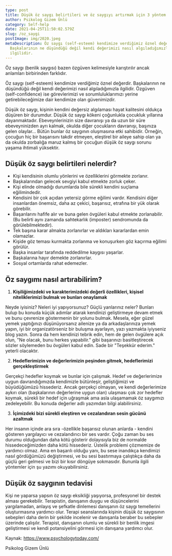 ```yaml
---
type: post
title: Düşük öz saygı belirtileri ve öz saygıyı artırmak için 3 yöntem
author: Psikolog Gizem Ünlü
category: Self-help
date: 2021-04-25T11:50:02.579Z
slug: /oz_saygi
postImage: img/2020.jpeg
metaDescription: Öz saygı (self-esteem) kendimize verdiğimiz öznel değerdir.
  Başkalarının ne düşündüğü değil kendi değerimizi nasıl algıladığımızla
  ilgilidir.
---
```


Öz saygı (benlik saygısı) bazen özgüven kelimesiyle karıştırılır ancak anlamları birbirinden farklıdır.

Öz saygı (self-esteem) kendimize verdiğimiz öznel değerdir. Başkalarının ne düşündüğü değil kendi değerimizi nasıl algıladığımızla ilgilidir. Özgüven (self-confidence) ise görevlerimizi ve sorumluluklarımızı yerine getirebileceğimize dair kendimize olan güvenimizdir.

Düşük öz saygı, kişinin kendini değersiz algılaması hayat kalitesini oldukça düşüren bir durumdur. Düşük öz saygı kökeni çoğunlukla çocukluk yıllarına dayanmaktadır. Ebeveynlerinizin size davranışı ya da uzun bir süre ebeveyninizden ayrı kalmak, okulda diğer çocukların davranışı, başınıza gelen olaylar... Bütün bunlar öz saygının oluşmasına etki sahibidir. Örneğin, çocuğun hiç bir başarısını takdir etmeyen, eleştirel bir aileye sahip olan ya da okulda zorbalığa maruz kalmış bir çocuğun düşük öz saygı sorunu yaşama ihtimali yüksektir.

## Düşük öz saygı belirtileri nelerdir?

- Kişi kendisinin olumlu yönlerini ve özelliklerini görmekte zorlanır.
- Başkalarından gelecek sevgiyi kabul etmekte zorluk çeker.
- Kişi elinde olmadığı durumlarda bile sürekli kendini suçlama eğilimindedir.
- Kendisini bir çok açıdan yetersiz görme eğilimi vardır. Kendisini diğer insanlardan önemsiz, daha az çekici, başarısız, etrafına bir yük olarak görebilir.
- Başarılarını hafife alır ve buna gelen övgüleri kabul etmekte zorlanabilir. (Bu belirti aynı zamanda sahtekarlık (imposter) sendromunda da görülebilmektedir).
- Tek başına karar almakta zorlanırlar ve aldıkları kararlardan emin olamazlar.
- Kişide göz teması kurmakta zorlanma ve konuşurken göz kaçırma eğilimi görülür.
- Başka insanlar tarafında reddedilme kaygısı yaşarlar.
- Başkalarına hayır demekte zorlanırlar.
- Sosyal ortamlarda rahat edemezler.

[](https://www.pexels.com/tr-tr/fotograf/gunbatimi-sirasinda-kumsalda-kaldirilmis-kollari-olan-kadin-320007/)

## Öz saygımı nasıl artırabilirim?

1. **Kişiliğimizdeki ve karakterimizdeki değerli özellikleri, kişisel niteliklerimizi bulmak ve bunları onaylamak**

Neyde iyisiniz? Neleri iyi yapıyorsunuz? Güçlü yanlarınız neler? Bunları bulup bu konuda küçük adımlar atarak kendinizi geliştirmeye devam etmek ve bunu çevrenize göstermenin bir yolunu bulmak. Mesela, eğer güzel yemek yaptığınızı düşünüyorsanız ailenize ya da arkadaşlarınıza yemek yapın, iyi bir organizatörseniz bir buluşma ayarlayın, yazı yazmakta iyiyseniz blog yazın. Sonra da hem kendinizi tebrik edin, hem de gelen övgülere açık olun, "Ne olacak, bunu herkes yapabilir." gibi başarınızı basitleştirecek sözler söylemeden bu övgüleri kabul edin. Sade bir "Teşekkür ederim." yeterli olacaktır.

2. **Hedeflerimizin ve değerlerimizin peşinden gitmek, hedeflerimizi gerçekleştirmek**

Gerçekçi hedefler koymak ve bunlar için çalışmak. Hedef ve değerlerimize uygun davrandığımızda kendimizle bütünleşir, geliştiğimizi ve büyüdüğümüzü hissederiz. Ancak gerçekçi olmayan, ve kendi değerlerimize aykırı olan (başkalarının değerlerine uygun olan) ulaşması çok zor hedefler koymak, sürekli bir hedef için uğraşmak ama asla ulaşamamak öz saygımızı zedeleyebilir. Bu konuda değerler adlı yazımdan bilgi alabilirsiniz.

3. **İçimizdeki bizi sürekli eleştiren ve cezalandıran sesin gücünü azaltmak**

Her insanın içinde ara sıra -özellikle başarısız olunan anlarda - kendini gösteren yargılayıcı ve cezalandırıcı bir ses vardır. Çoğu zaman bu ses durumu olduğundan daha kötü gösterir dolayısıyla biz de normalde hissedeceğimizden daha kötü hissederiz. Üstelik problemi çözmemize de yardımcı olmaz. Ama en başarılı olduğu yanı, bu sese inandıkça kendimizi nasıl gördüğümüzü değiştirmesi, ve bu sesi bastırmaya çalıştıkça daha da güçlü geri gelmesi ve bizi bir kısır döngüye sokmasıdır. Bununla ilgili yöntemler için şu yazımı okuyabilirsiniz.

## Düşük öz saygının tedavisi

Kişi ne yaparsa yapsın öz saygı eksikliği yaşıyorsa, profesyonel bir destek alması gerekebilir. Terapistin, danışanın duygu ve düşüncelerini yargılamadan, anlayış ve şefkatle dinlemesi danışanın öz saygı temellerini oluşturmasına yardımcı olur. Terapi seanslarında kişinin düşük öz saygısının sebepleri daha derin bir şekilde incelenir ve danışanla beraber bu sebepler üzerinde çalışılır. Terapist, danışanın olumlu ve sürekli bir benlik imgesi geliştirmesi ve kendi potansiyelini görmesi için danışana yardımcı olur.

Kaynak: [](https://www.psychologytoday.com/)<https://www.psychologytoday.com/>

Psikolog Gizem Ünlü
